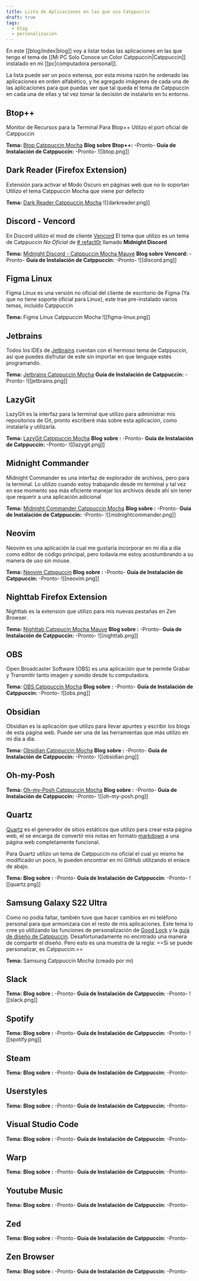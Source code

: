 ```yaml
---
title: Lista de Aplicaciones en las que uso Catppuccin
draft: true
tags:
  - blog
  - personalización
---
```


En este [[blog/index|blog]] voy a listar todas las aplicaciones en las que tengo el tema de  [[Mi PC Solo Conoce un Color Catppuccin|Catppuccin]] instalado en mi [[pc|computadora personal]].

La lista puede ser un poco extensa, por esta misma razón he ordenado las aplicaciones en orden alfabético, y he agregado imágenes de cada una de las aplicaciones para que puedas ver que tal queda el tema de Catppuccin en cada una de ellas y tal vez tomar la decisión de instalarlo en tu entorno.

## Btop++
Monitor de Recursos para la Terminal
Para Btop++ Utilizo el port oficial de Catppuccin

**Tema:** [Btop Catppuccin Mocha](https://github.com/catppuccin/btop)
**Blog sobre Btop++:** -Pronto-
**Guía de Instalación de Catppuccin:** -Pronto-
![[btop.png]]

## Dark Reader (Firefox Extension)
Extensión para activar el Modo Oscuro en páginas web que no lo soportan
Utilizo el tema Catppuccin Mocha que viene por defecto

**Tema:** [Dark Reader Catppuccin Mocha](https://github.com/catppuccin/dark-reader)
![[darkreader.png]]

## Discord - Vencord
En Discord utilizo el mod de cliente [Vencord](https://vencord.dev/)
El tema que utilizo es un tema de Catppuccin *No Oficial* de [# refact0r](https://github.com/refact0r) llamado **Midnight Discord**

**Tema:** [Midnight Discord - Catppuccin Mocha Mauve](https://github.com/refact0r/midnight-discord?tab=readme-ov-file#catppuccin-mocha-mauve)
**Blog sobre Vencord:** -Pronto-
**Guía de Instalación de Catppuccin:** -Pronto-
![[discord.png]]

## Figma Linux
Figma Linux es una versión no oficial del cliente de escritorio de Figma (Ya que no tiene soporte oficial para Linux), este trae pre-instalado varios temas, incluido Catppuccin

**Tema:** Figma Linux Catppuccin Mocha
![[figma-linux.png]]

## Jetbrains
Todos los IDEs de [Jetbrains](https://www.jetbrains.com/) cuentan con el hermoso tema de Catppuccin, así que puedes disfrutar de este sin importar en que lenguaje estés programando.

**Tema:** [Jetbrains Catppuccin Mocha](https://github.com/catppuccin/jetbrains)
**Guía de Instalación de Catppuccin:** -Pronto-
![[jetbrains.png]]

## LazyGit
LazyGit es la interfaz para la terminal que utilizo para administrar mis repositorios de Git, pronto escriberé más sobre esta aplicación, como instalarla y utilizarla.

**Tema:** [LazyGit Catppuccin Mocha](https://github.com/catppuccin/lazygit)
**Blog sobre :** -Pronto-
**Guía de Instalación de Catppuccin:** -Pronto-
![[lazygit.png]]

## Midnight Commander
Midnight Commander es una interfaz de explorador de archivos, pero para la terminal.
Lo utilizo cuando estoy trabajando desde mi terminal y tal vez en ese momento sea más eficiente manejar los archivos desde ahí sin tener que requerir a una aplicación adicional

**Tema:** [Midnight Commander Catppuccin Mocha](https://github.com/catppuccin/mc)
**Blog sobre :** -Pronto-
**Guía de Instalación de Catppuccin:** -Pronto-
![[midnightcommander.png]]

## Neovim
Neovim es una aplicación la cual me gustaría incorporar en mi día a día como editor de código principal, pero todavía me estoy acostumbrando a su manera de uso sin mouse.

**Tema:** [Neovim Catppuccin](https://github.com/catppuccin/nvim)
**Blog sobre :** -Pronto-
**Guía de Instalación de Catppuccin:** -Pronto-
![[neovim.png]]

## Nighttab Firefox Extension
Nighttab es la extension que utilizo para mis nuevas pestañas en Zen Browser.

**Tema:** [Nighttab Catppucin Mocha Mauve](https://github.com/catppuccin/nighttab)
**Blog sobre :** -Pronto-
**Guía de Instalación de Catppuccin:** -Pronto-
![[nighttab.png]]

## OBS
Open Broadcaster Software (OBS) es una aplicación que te permite Grabar y Transmitir tanto imagen y sonido desde tu computadora.

**Tema:** [OBS Catppuccin Mocha](https://github.com/catppuccin/obs)
**Blog sobre :** -Pronto-
**Guía de Instalación de Catppuccin:** -Pronto-
![[obs.png]]

## Obsidian
Obsidian es la aplicación que utilizo para llevar apuntes y escribir los blogs de esta página web.
Puede ser una de las herramientas que más utilizo en mi día a día.

**Tema:** [Obsidian Catppuccin Mocha](https://github.com/catppuccin/obsidian)
**Blog sobre :** -Pronto-
**Guía de Instalación de Catppuccin:** -Pronto-
![[obsidian.png]]

## Oh-my-Posh

**Tema:** [Oh-my-Posh Catppuccin Mocha](https://ohmyposh.dev/docs/themes#catppuccin_mocha)
**Blog sobre :** -Pronto-
**Guía de Instalación de Catppuccin:** -Pronto-
![[oh-my-posh.png]]

## Quartz
[Quartz](https://quartz.jzhao.xyz/) es el generador de sitios estáticos que utilizo para crear esta página web, el se encarga de convertir mis notas en formato [markdown](https://www.markdownguide.org/) a una página web completamente funcional.

Para Quartz utilizo un tema de Catppuccin no oficial el cual yo mismo he modificado un poco, lo pueden encontrar en mi GitHub utilizando el enlace de abajo.

**Tema:** []()
**Blog sobre :** -Pronto-
**Guía de Instalación de Catppuccin:** -Pronto-
![[quartz.png]]

## Samsung Galaxy S22 Ultra
Como no podía faltar, también tuve que hacer cambios en mi teléfono personal para que armonizara con el resto de mis aplicaciones.
Este tema lo cree yo utilizando las funciones de personalización de [Good Lock](https://galaxystore.samsung.com/detail/com.samsung.android.goodlock) y la [guía de diseño de Catppuccin](https://github.com/catppuccin/catppuccin/blob/main/docs/style-guide.md). Desafortunadamente no encntrado una manera de compartir el diseño.
Pero esto es una muestra de la regla: ==Si se puede personalizar, es Catppuccin.==

**Tema:** Samsung Catppuccin Mocha (creado por mi)


## Slack
**Tema:** []()
**Blog sobre :** -Pronto-
**Guía de Instalación de Catppuccin:** -Pronto-
![[slack.png]]

## Spotify
**Tema:** []()
**Blog sobre :** -Pronto-
**Guía de Instalación de Catppuccin:** -Pronto-
![[spotify.png]]

## Steam
**Tema:** []()
**Blog sobre :** -Pronto-
**Guía de Instalación de Catppuccin:** -Pronto-

## Userstyles
**Tema:** []()
**Blog sobre :** -Pronto-
**Guía de Instalación de Catppuccin:** -Pronto-

## Visual Studio Code
**Tema:** []()
**Blog sobre :** -Pronto-
**Guía de Instalación de Catppuccin:** -Pronto-

## Warp
**Tema:** []()
**Blog sobre :** -Pronto-
**Guía de Instalación de Catppuccin:** -Pronto-

## Youtube Music
**Tema:** []()
**Blog sobre :** -Pronto-
**Guía de Instalación de Catppuccin:** -Pronto-

## Zed
**Tema:** []()
**Blog sobre :** -Pronto-
**Guía de Instalación de Catppuccin:** -Pronto-

## Zen Browser
**Tema:** []()
**Blog sobre :** -Pronto-
**Guía de Instalación de Catppuccin:** -Pronto-